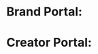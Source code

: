<!-- TITLE: Payment -->
<!-- SUBTITLE: A quick summary of Payment -->

# Brand Portal:
# Creator Portal:
